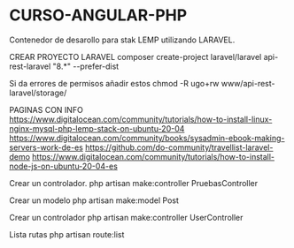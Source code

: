 # CURSO-ANGULAR-PHP

Contenedor de desarollo para stak LEMP utilizando LARAVEL.

CREAR PROYECTO LARAVEL
composer create-project laravel/laravel api-rest-laravel "8.*" --prefer-dist

Si da errores de permisos añadir estos
chmod -R ugo+rw www/api-rest-laravel/storage/

PAGINAS CON INFO
https://www.digitalocean.com/community/tutorials/how-to-install-linux-nginx-mysql-php-lemp-stack-on-ubuntu-20-04
https://www.digitalocean.com/community/books/sysadmin-ebook-making-servers-work-de-es
https://github.com/do-community/travellist-laravel-demo
https://www.digitalocean.com/community/tutorials/how-to-install-node-js-on-ubuntu-20-04-es

Crear un controlador.
php artisan make:controller PruebasController

Crear un modelo
php artisan make:model Post

Crear un controlador
php artisan  make:controller UserController

Lista rutas
php artisan route:list